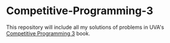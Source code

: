 # Competitive-Programming-3
This repository will include all my solutions of problems in UVA's [Competitive Programming 3](https://cpbook.net/) book.
